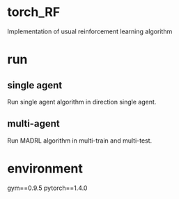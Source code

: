 # torch_RF
Implementation of usual reinforcement learning algorithm

# run
## single agent
  Run single agent algorithm in direction single agent.
## multi-agent 
  Run MADRL algorithm in multi-train and multi-test. 

# environment
  gym==0.9.5
  pytorch==1.4.0
